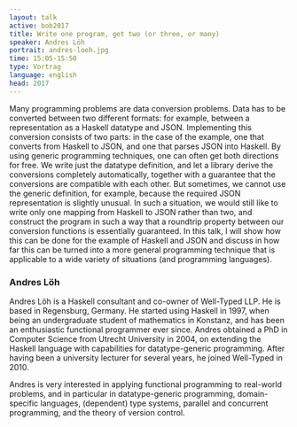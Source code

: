 ```yaml
---
layout: talk
active: bob2017
title: Write one program, get two (or three, or many) 
speaker: Andres Löh
portrait: andres-loeh.jpg
time: 15:05-15:50
type: Vortrag
language: english
head: 2017
---
```


Many programming problems are data conversion problems. Data has to be
converted between two different formats: for example, between a
representation as a Haskell datatype and JSON. Implementing this
conversion consists of two parts: in the case of the example, one that
converts from Haskell to JSON, and one that parses JSON into
Haskell. By using generic programming techniques, one can often get
both directions for free. We write just the datatype definition, and
let a library derive the conversions completely automatically,
together with a guarantee that the conversions are compatible with
each other. But sometimes, we cannot use the generic definition, for
example, because the required JSON representation is slightly
unusual. In such a situation, we would still like to write only one
mapping from Haskell to JSON rather than two, and construct the
program in such a way that a roundtrip property between our conversion
functions is essentially guaranteed. In this talk, I will show how
this can be done for the example of Haskell and JSON and discuss in
how far this can be turned into a more general programming technique
that is applicable to a wide variety of situations (and programming
languages).


### Andres Löh

Andres Löh is a Haskell consultant and co-owner of Well-Typed LLP. He
is based in Regensburg, Germany. He started using Haskell in 1997,
when being an undergraduate student of mathematics in Konstanz, and
has been an enthusiastic functional programmer ever since. Andres
obtained a PhD in Computer Science from Utrecht University in 2004, on
extending the Haskell language with capabilities for datatype-generic
programming. After having been a university lecturer for several
years, he joined Well-Typed in 2010.

Andres is very interested in applying functional programming to
real-world problems, and in particular in datatype-generic
programming, domain-specific languages, (dependent) type systems,
parallel and concurrent programming, and the theory of version
control.
